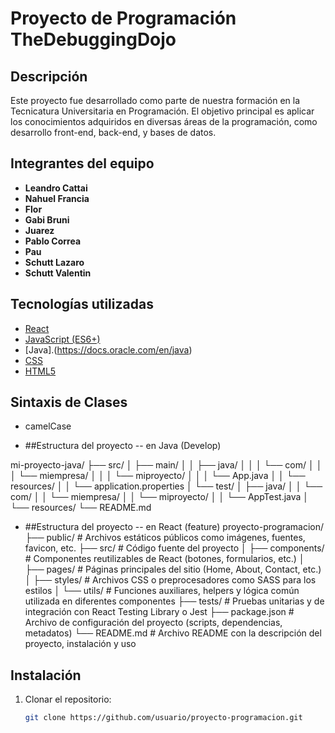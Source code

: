 # Proyecto de Programación TheDebuggingDojo

## Descripción
Este proyecto fue desarrollado como parte de nuestra formación en la Tecnicatura Universitaria en Programación. El objetivo principal es aplicar los conocimientos adquiridos en diversas áreas de la programación, como desarrollo front-end, back-end, y bases de datos.

## Integrantes del equipo
- **Leandro Cattai**
- **Nahuel Francia** 
- **Flor**
- **Gabi Bruni**
- **Juarez**
- **Pablo Correa**
- **Pau**
- **Schutt Lazaro**
- **Schutt Valentin**

## Tecnologías utilizadas
- [React](https://reactjs.org/)
- [JavaScript (ES6+)](https://developer.mozilla.org/es/docs/Web/JavaScript)
- [Java].(https://docs.oracle.com/en/java)
- [CSS](https://developer.mozilla.org/es/docs/Web/CSS)
- [HTML5](https://developer.mozilla.org/es/docs/Web/HTML)


## Sintaxis de Clases
- camelCase

- ##Estructura del proyecto -- en Java (Develop)

mi-proyecto-java/
├── src/
│   ├── main/
│   │   ├── java/
│   │   │   └── com/
│   │   │       └── miempresa/
│   │   │           └── miproyecto/
│   │   │               └── App.java
│   │   └── resources/
│   │       └── application.properties
│   └── test/
│       ├── java/
│       │   └── com/
│       │       └── miempresa/
│       │           └── miproyecto/
│       │               └── AppTest.java
│       └── resources/
└── README.md
  

- ##Estructura del proyecto -- en React (feature) 
proyecto-programacion/
├── public/               # Archivos estáticos públicos como imágenes, fuentes, favicon, etc.
├── src/                  # Código fuente del proyecto
│   ├── components/       # Componentes reutilizables de React (botones, formularios, etc.)
│   ├── pages/            # Páginas principales del sitio (Home, About, Contact, etc.)
│   ├── styles/           # Archivos CSS o preprocesadores como SASS para los estilos
│   └── utils/            # Funciones auxiliares, helpers y lógica común utilizada en diferentes componentes
├── tests/                # Pruebas unitarias y de integración con React Testing Library o Jest
├── package.json          # Archivo de configuración del proyecto (scripts, dependencias, metadatos)
└── README.md             # Archivo README con la descripción del proyecto, instalación y uso


## Instalación
1. Clonar el repositorio:
   ```bash
   git clone https://github.com/usuario/proyecto-programacion.git


